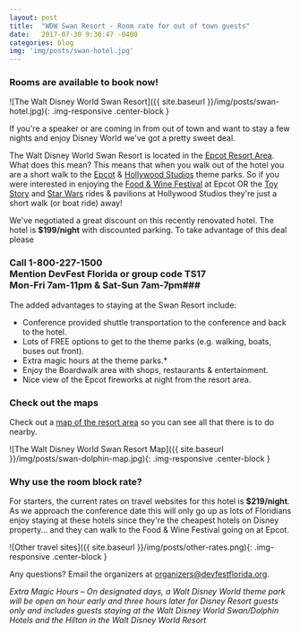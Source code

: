 ```yaml
---
layout: post
title:  "WDW Swan Resort - Room rate for out of town guests"
date:   2017-07-30 9:30:47 -0400
categories: blog
img: 'img/posts/swan-hotel.jpg'
---
```

### Rooms are available to book now! ###
![The Walt Disney World Swan Resort]({{ site.baseurl }}/img/posts/swan-hotel.jpg){: .img-responsive .center-block }

If you're a speaker or are coming in from out of town and want to stay a few nights and enjoy Disney World we've got a pretty sweet deal.

The Walt Disney World Swan Resort is located in the [Epcot Resort Area](http://www.wdwinfo.com/maps/epcot-resort-area.htm). What does this mean? This means that when you walk out of the hotel you are a short walk to the [Epcot](https://disneyworld.disney.go.com/destinations/epcot/) & [Hollywood Studios](https://disneyworld.disney.go.com/destinations/hollywood-studios/) theme parks. So if you were interested in enjoying the [Food & Wine Festival](https://disneyworld.disney.go.com/events-tours/epcot/epcot-international-food-and-wine-festival) at Epcot OR the [Toy Story](https://disneyworld.disney.go.com/attractions/hollywood-studios/toy-story-mania/) and [Star Wars](https://disneyworld.disney.go.com/attractions/hollywood-studios/star-wars/) rides & pavilions at Hollywood Studios they're just a short walk (or boat ride) away!

We've negotiated a great discount on this recently renovated hotel. The hotel is **$199/night** with discounted parking. To take advantage of this deal please  

### Call **1-800-227-1500**<br>Mention **DevFest Florida** or group code **TS17**<br>Mon-Fri 7am-11pm & Sat-Sun 7am-7pm###

The added advantages to staying at the Swan Resort include:

* Conference provided shuttle transportation to the conference and back to the hotel.
* Lots of FREE options to get to the theme parks (e.g. walking, boats, buses out front).
* Extra magic hours at the theme parks.*
* Enjoy the Boardwalk area with shops, restaurants & entertainment.
* Nice view of the Epcot fireworks at night from the resort area.

### Check out the maps
Check out a [map of the resort area](http://www.wdwinfo.com/maps/epcot-resort-area.htm) so you can see all that there is to do nearby.

![The Walt Disney World Swan Resort Map]({{ site.baseurl }}/img/posts/swan-dolphin-map.jpg){: .img-responsive .center-block }

### Why use the room block rate?
For starters, the current rates on travel websites for this hotel is **$219/night**. As we approach the conference date this will only go up as lots of Floridians enjoy staying at these hotels since they're the cheapest hotels on Disney property... and they can walk to the Food & Wine Festival going on at Epcot.

![Other travel sites]({{ site.baseurl }}/img/posts/other-rates.png){: .img-responsive .center-block }


Any questions? Email the organizers at [organizers@devfestflorida.org](mailto:organizers@devfestflorida.org).

*Extra Magic Hours – On designated days, a Walt Disney World theme park will be open an hour early and three hours later for Disney Resort guests only and includes guests staying at the Walt Disney World Swan/Dolphin Hotels and the Hilton in the Walt Disney World Resort*
